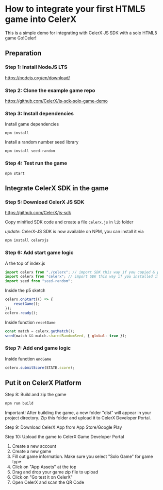 # How to integrate your first HTML5 game into CelerX

This is a simple demo for integrating with CelerX JS SDK with a solo HTML5 game Go!Celer!

## Preparation

### Step 1: Install NodeJS LTS

<https://nodejs.org/en/download/>

### Step 2: Clone the example game repo

<https://github.com/CelerX/js-sdk-solo-game-demo>

### Step 3: Install dependencies

Install game dependencies

`npm install`

Install a random number seed library

`npm install seed-random`

### Step 4: Test run the game

`npm start`

## Integrate CelerX SDK in the game

### Step 5: Download CelerX JS SDK

<https://github.com/CelerX/js-sdk>

Copy minified SDK code and create a file `celerx.js` in `lib` folder

*update*: CelerX-JS SDK is now available on NPM, you can install it via

```
npm install celerxjs
```

### Step 6: Add start game logic

A the top of index.js

```js
import celerx from "./celerx"; // import SDK this way if you copied & pasted the SDK code
import celerx from "celerx"; // import SDK this way if you installed it via 'npm install'
import seed from "seed-random";
```

Inside the p5 sketch

```js
celerx.onStart(() => {
    resetGame();
});
celerx.ready();
```

Inside function `resetGame`

```js
const match = celerx.getMatch();
seed(match && match.sharedRandomSeed, { global: true });
```

### Step 7: Add end game logic

Inside function `endGame`

```js
celerx.submitScore(STATE.score);
```

## Put it on CelerX Platform

Step 8: Build and zip the game

```bash
npm run build
```

Important! After building the game, a new folder "dist" will appear in your project directory. Zip this folder and upload it to CelerX Developer Portal.

Step 9: Download CelerX App from App Store/Google Play

Step 10: Upload the game to CelerX Game Developer Portal

1. Create a new account
2. Create a new game
3. Fill out game information. Make sure you select "Solo Game" for game type
4. Click on "App Assets" at the top
5. Drag and drop your game zip file to upload
6. Click on "Go test it on CelerX"
7. Open CelerX and scan the QR Code
